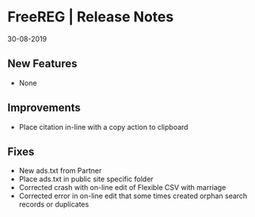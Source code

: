 __FreeREG | Release Notes__
  =======================
  30-08-2019

  __New Features__
  ----------------

  * None


  __Improvements__
  ----------------

  * Place citation in-line with a copy action to clipboard


  __Fixes__
  ---------

  * New ads.txt from Partner
  * Place ads.txt in public site specific folder
  * Corrected crash with on-line edit of Flexible CSV with marriage
  * Corrected error in on-line edit that some times created orphan search records or duplicates
